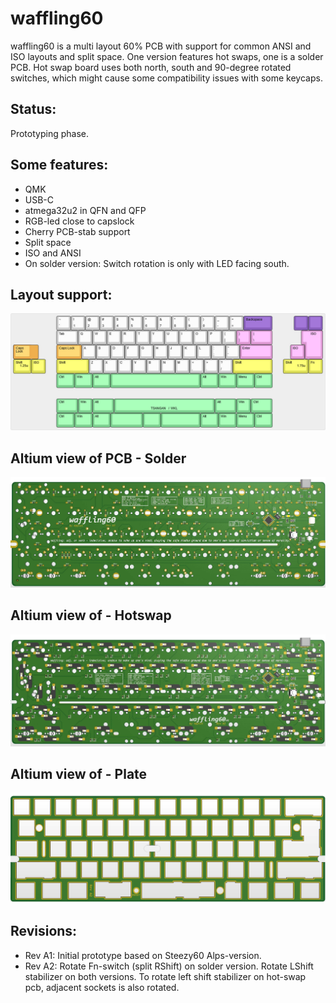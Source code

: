 # waffling60

waffling60 is a multi layout 60% PCB with support for common ANSI and ISO layouts and split space. One version features hot swaps, one is a solder PCB. Hot swap board uses both north, south and 90-degree rotated switches, which might cause some compatibility issues with some keycaps.

## Status:
Prototyping phase.

## Some features:
- QMK
- USB-C
- atmega32u2 in QFN and QFP
- RGB-led close to capslock
- Cherry PCB-stab support
- Split space
- ISO and ANSI
- On solder version: Switch rotation is only with LED facing south.

## Layout support: 
![alt text](./readme-images/layout_support.jpg "Layout support")

## Altium view of PCB - Solder
![alt text](./readme-images/waffling60-MX_Rev_A2.jpg "PCB View - Rev A")

## Altium view of - Hotswap
![alt text](./readme-images/waffling60-MXHS_Rev_A2.jpg "PCB View - Rev A")

## Altium view of - Plate
![alt text](./readme-images/waffling60-Plate_A2.jpg "PCB View - Rev A")

## Revisions:
- Rev A1: Initial prototype based on Steezy60 Alps-version.
- Rev A2: Rotate Fn-switch (split RShift) on solder version. Rotate LShift stabilizer on both versions. To rotate left shift stabilizer on hot-swap pcb, adjacent sockets is also rotated.
